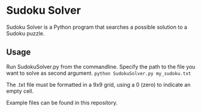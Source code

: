 # Sudoku Solver
Sudoku Solver is a Python program that searches a possible solution to a Sudoku puzzle. 

## Usage
Run SudokuSolver.py from the commandline. Specify the path to the file you want to solve as second argument.
```python SudokuSolver.py my_sudoku.txt```

The .txt file must be formatted in a 9x9 grid, using a 0 (zero) to indicate an empty cell.

Example files can be found in this repository.
